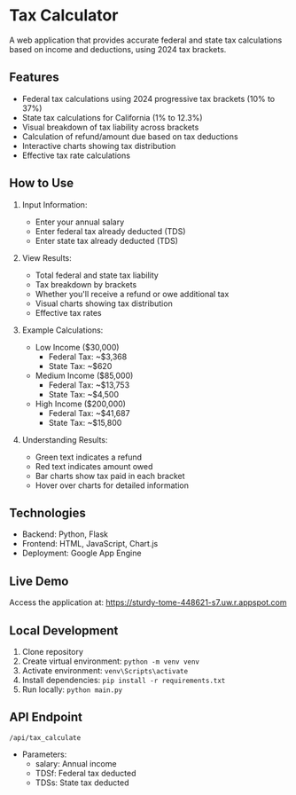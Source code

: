 # Tax Calculator

A web application that provides accurate federal and state tax calculations based on income and deductions, using 2024 tax brackets.

## Features
- Federal tax calculations using 2024 progressive tax brackets (10% to 37%)
- State tax calculations for California (1% to 12.3%)
- Visual breakdown of tax liability across brackets
- Calculation of refund/amount due based on tax deductions
- Interactive charts showing tax distribution
- Effective tax rate calculations

## How to Use
1. Input Information:
   - Enter your annual salary
   - Enter federal tax already deducted (TDS)
   - Enter state tax already deducted (TDS)

2. View Results:
   - Total federal and state tax liability
   - Tax breakdown by brackets
   - Whether you'll receive a refund or owe additional tax
   - Visual charts showing tax distribution
   - Effective tax rates

3. Example Calculations:
   - Low Income ($30,000)
     * Federal Tax: ~$3,368
     * State Tax: ~$620
   - Medium Income ($85,000)
     * Federal Tax: ~$13,753
     * State Tax: ~$4,500
   - High Income ($200,000)
     * Federal Tax: ~$41,687
     * State Tax: ~$15,800

4. Understanding Results:
   - Green text indicates a refund
   - Red text indicates amount owed
   - Bar charts show tax paid in each bracket
   - Hover over charts for detailed information
     
## Technologies
- Backend: Python, Flask
- Frontend: HTML, JavaScript, Chart.js
- Deployment: Google App Engine

## Live Demo
Access the application at: https://sturdy-tome-448621-s7.uw.r.appspot.com

## Local Development
1. Clone repository
2. Create virtual environment: `python -m venv venv`
3. Activate environment: `venv\Scripts\activate`
4. Install dependencies: `pip install -r requirements.txt`
5. Run locally: `python main.py`

## API Endpoint
`/api/tax_calculate`
- Parameters:
  - salary: Annual income
  - TDSf: Federal tax deducted
  - TDSs: State tax deducted
